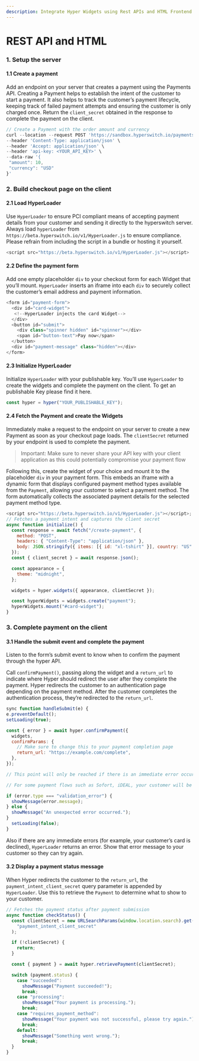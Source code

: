 ```yaml
---
description: Integrate Hyper Widgets using Rest APIs and HTML Frontend
---
```


# REST API and HTML

### 1. Setup the server

#### 1.1 Create a payment

Add an endpoint on your server that creates a payment using the Payments API. Creating a Payment helps to establish the intent of the customer to start a payment. It also helps to track the customer’s payment lifecycle, keeping track of failed payment attempts and ensuring the customer is only charged once. Return the `client_secret` obtained in the response to complete the payment on the client.

```js
// Create a Payment with the order amount and currency
curl --location --request POST 'https://sandbox.hyperswitch.io/payments' \
--header 'Content-Type: application/json' \
--header 'Accept: application/json' \
--header 'api-key: <YOUR_API_KEY>' \
--data-raw '{
 "amount": 10,
 "currency": "USD"
}'
```

### 2. Build checkout page on the client

#### 2.1 Load HyperLoader

Use `HyperLoader` to ensure PCI compliant means of accepting payment details from your customer and sending it directly to the hyperswitch server. Always load `hyperLoader` from `https://beta.hyperswitch.io/v1/HyperLoader.js` to ensure compliance. Please refrain from including the script in a bundle or hosting it yourself.

```js
<script src="https://beta.hyperswitch.io/v1/HyperLoader.js"></script>
```

#### 2.2 Define the payment form

Add one empty placeholder `div` to your checkout form for each Widget that you’ll mount. `HyperLoader` inserts an iframe into each `div` to securely collect the customer’s email address and payment information.

```js
<form id="payment-form">
  <div id="card-widget">
   <!--HyperLoader injects the card Widget-->
  </div>
  <button id="submit">
    <div class="spinner hidden" id="spinner"></div>
    <span id="button-text">Pay now</span>
  </button>
  <div id="payment-message" class="hidden"></div>
</form>
```

#### 2.3 Initialize HyperLoader

Initialize `HyperLoader` with your publishable key. You’ll use `HyperLoader` to create the widgets and complete the payment on the client. To get an publishable Key please find it here.

```js
const hyper = hyper("YOUR_PUBLISHABLE_KEY");
```

#### 2.4 Fetch the Payment and create the Widgets

Immediately make a request to the endpoint on your server to create a new Payment as soon as your checkout page loads. The `clientSecret` returned by your endpoint is used to complete the payment.

> Important: Make sure to never share your API key with your client application as this could potentially compromise your payment flow

Following this, create the widget of your choice and mount it to the placeholder `div` in your payment form. This embeds an iframe with a dynamic form that displays configured payment method types available from the `Payment`, allowing your customer to select a payment method. The form automatically collects the associated payment details for the selected payment method type.

```js
<script src="https://beta.hyperswitch.io/v1/HyperLoader.js"></script>;
// Fetches a payment intent and captures the client secret
async function initialize() {
  const response = await fetch("/create-payment", {
    method: "POST",
    headers: { "Content-Type": "application/json" },
    body: JSON.stringify({ items: [{ id: "xl-tshirt" }], country: "US" }),
  });
  const { client_secret } = await response.json();

  const appearance = {
    theme: "midnight",
  };

  widgets = hyper.widgets({ appearance, clientSecret });

  const hyperWidgets = widgets.create("payment");
  hyperWidgets.mount("#card-widget");
}
```

### 3. Complete payment on the client

#### 3.1 Handle the submit event and complete the payment

Listen to the form’s submit event to know when to confirm the payment through the hyper API.

Call `confirmPayment()`, passing along the widget and a `return_url` to indicate where Hyper should redirect the user after they complete the payment. Hyper redirects the customer to an authentication page depending on the payment method. After the customer completes the authentication process, they’re redirected to the `return_url`.

```js
sync function handleSubmit(e) {
e.preventDefault();
setLoading(true);

const { error } = await hyper.confirmPayment({
  widgets,
  confirmParams: {
    // Make sure to change this to your payment completion page
    return_url: "https://example.com/complete",
  },
});

// This point will only be reached if there is an immediate error occurring while confirming the payment. Otherwise, your customer will be redirected to your `return_url`

// For some payment flows such as Sofort, iDEAL, your customer will be redirected to an intermediate page to complete authorization of the payment, and then redirected to the `return_url`.

if (error.type === "validation_error") {
  showMessage(error.message);
} else {
  showMessage("An unexpected error occurred.");
}
  setLoading(false);
}
```

Also if there are any immediate errors (for example, your customer’s card is declined), `HyperLoader` returns an error. Show that error message to your customer so they can try again.

#### 3.2 Display a payment status message

When Hyper redirects the customer to the `return_url`, the `payment_intent_client_secret` query parameter is appended by `HyperLoader`. Use this to retrieve the `Payment` to determine what to show to your customer.

```js
// Fetches the payment status after payment submission
async function checkStatus() {
  const clientSecret = new URLSearchParams(window.location.search).get(
    "payment_intent_client_secret"
  );

  if (!clientSecret) {
    return;
  }

  const { payment } = await hyper.retrievePayment(clientSecret);

  switch (payment.status) {
    case "succeeded":
      showMessage("Payment succeeded!");
      break;
    case "processing":
      showMessage("Your payment is processing.");
      break;
    case "requires_payment_method":
      showMessage("Your payment was not successful, please try again.");
      break;
    default:
      showMessage("Something went wrong.");
      break;
  }
}
```
